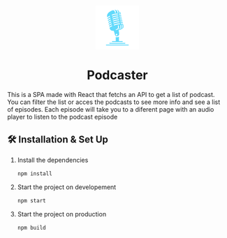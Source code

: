 <div align="center">
  <img alt="Logo" src="https://github.com/ignaciotomasico12/podcaster/blob/908aff5a0059ce93b1b2274ccb721616c38c09cc/public/logo192.png" width="100" />
</div>
<h1 align="center">
  Podcaster
</h1>
<p align="left">
  This is a SPA made with React that fetchs an API to get a list of podcast. You can filter the list or acces the podcasts to see more info and see a list of episodes. 
  Each episode will take you to a diferent page with an audio player to listen to the podcast episode
</p>

## 🛠 Installation & Set Up

1. Install the dependencies

   ```sh
   npm install
   ```

2. Start the project on developement

   ```sh
   npm start
   ```
   
3. Start the project on production

   ```sh
   npm build
   ```
